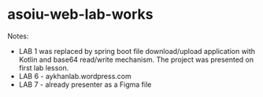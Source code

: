 # asoiu-web-lab-works

Notes:
* LAB 1 was replaced by spring boot file download/upload application with Kotlin and base64 read/write mechanism. The project was presented on first lab lesson.
* LAB 6 - aykhanlab.wordpress.com
* LAB 7 - already presenter as a Figma file
